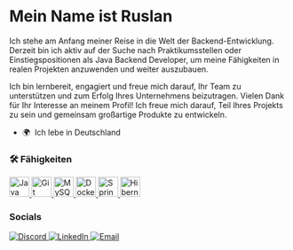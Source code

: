 Mein Name ist Ruslan
==============================================================================================================================

Ich stehe am Anfang meiner Reise in die Welt der Backend-Entwicklung. Derzeit bin ich aktiv auf der Suche nach Praktikumsstellen oder Einstiegspositionen als Java Backend Developer, um meine Fähigkeiten in realen Projekten anzuwenden und weiter auszubauen.

Ich bin lernbereit, engagiert und freue mich darauf, Ihr Team zu unterstützen und zum Erfolg Ihres Unternehmens beizutragen. Vielen Dank für Ihr Interesse an meinem Profil! Ich freue mich darauf, Teil Ihres Projekts zu sein und gemeinsam großartige Produkte zu entwickeln.
*   🌍  Ich lebe in Deutschland

### 🛠 Fähigkeiten
<p align="left">
  <a href="https://www.oracle.com/java/" target="_blank" rel="noreferrer">
    <img src="https://raw.githubusercontent.com/danielcranney/readme-generator/main/public/icons/skills/java-colored.svg" width="36" height="36" alt="Java" />
  </a>
  <a href="https://git-scm.com/" target="_blank" rel="noreferrer">
    <img src="https://raw.githubusercontent.com/danielcranney/readme-generator/main/public/icons/skills/git-colored.svg" width="36" height="36" alt="Git" />
  </a>
  <a href="https://www.mysql.com/" target="_blank" rel="noreferrer">
    <img src="https://raw.githubusercontent.com/danielcranney/readme-generator/main/public/icons/skills/mysql-colored.svg" width="36" height="36" alt="MySQL" />
  </a>
  <a href="https://www.docker.com/" target="_blank" rel="noreferrer">
    <img src="https://raw.githubusercontent.com/danielcranney/readme-generator/main/public/icons/skills/docker-colored.svg" width="36" height="36" alt="Docker" />
  </a>
  <a href="https://spring.io/projects/spring-boot" target="_blank" rel="noreferrer">
    <img src="https://img.shields.io/badge/Spring_Boot-6DB33F?style=for-the-badge&logo=spring-boot&logoColor=white" height="36" alt="Spring Boot" />
  </a>
  <a href="https://hibernate.org/" target="_blank" rel="noreferrer">
    <img src="https://img.shields.io/badge/Hibernate-59666C?style=for-the-badge&logo=hibernate&logoColor=white" height="36" alt="Hibernate" />
  </a>
</p>


### Socials
<p align="left">
  <a href="https://discord.com/users/vahner04" target="_blank" rel="noreferrer">
    <img src="https://img.shields.io/badge/Discord-5865F2.svg?&style=for-the-badge&logo=discord&logoColor=white" alt="Discord" style="margin-bottom: 5px;" />
  </a>
  <a href="https://www.linkedin.com/in/ruslan-vahner-1444b22ba" target="_blank">
    <img src="https://img.shields.io/badge/LinkedIn-%230077B5.svg?&style=for-the-badge&logo=linkedin&logoColor=white" alt="LinkedIn" style="margin-bottom: 5px;" />
  </a>
  <a href="mailto:ruslan.vahner04@gmail.com">
    <img src="https://img.shields.io/badge/Email-D14836.svg?&style=for-the-badge&logo=gmail&logoColor=white" alt="Email" style="margin-bottom: 5px;" />
  </a>
</p>




